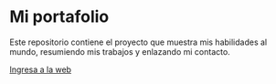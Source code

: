 # Mi portafolio

Este repositorio contiene el proyecto que muestra mis habilidades al mundo, resumiendo mis trabajos y enlazando mi contacto.

[Ingresa a la web](https://portfolio-sotacode.vercel.app/)
